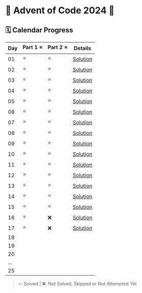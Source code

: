 # 🎄 Advent of Code 2024 🎄

## 🗓️ Calendar Progress

| Day | Part 1 ⭐ | Part 2 ⭐ | Details                                    |
|-----|----------|----------|--------------------------------------------|
| 01  | ⭐        | ⭐        | [Solution](AdventOfCode_2024_AOC/Day01.cs) |
| 02  | ⭐        | ⭐        | [Solution](AdventOfCode_2024_AOC/Day02.cs) |
| 03  | ⭐        | ⭐        | [Solution](AdventOfCode_2024_AOC/Day03.cs) |
| 04  | ⭐        | ⭐        | [Solution](AdventOfCode_2024_AOC/Day04.cs) |
| 05  | ⭐        | ⭐        | [Solution](AdventOfCode_2024_AOC/Day05.cs) |
| 06  | ⭐        | ⭐        | [Solution](AdventOfCode_2024_AOC/Day06.cs) |
| 07  | ⭐        | ⭐        | [Solution](AdventOfCode_2024_AOC/Day07.cs) |
| 08  | ⭐        | ⭐        | [Solution](AdventOfCode_2024_AOC/Day08.cs) |
| 09  | ⭐        | ⭐        | [Solution](AdventOfCode_2024_AOC/Day09.cs) |
| 10  | ⭐        | ⭐        | [Solution](AdventOfCode_2024_AOC/Day10.cs) |
| 11  | ⭐        | ⭐        | [Solution](AdventOfCode_2024_AOC/Day11.cs) |
| 12  | ⭐        | ⭐        | [Solution](AdventOfCode_2024_AOC/Day12.cs) |
| 13  | ⭐        | ⭐        | [Solution](AdventOfCode_2024_AOC/Day13.cs) |
| 14  | ⭐        | ⭐        | [Solution](AdventOfCode_2024_AOC/Day14.cs) |
| 15  | ⭐        | ⭐        | [Solution](AdventOfCode_2024_AOC/Day15.cs) |
| 16  | ⭐        | ❌        | [Solution](AdventOfCode_2024_AOC/Day16.cs) |
| 17  | ⭐        | ❌        | [Solution](AdventOfCode_2024_AOC/Day17.cs) |
| 18  |          |          |                                            |
| 19  |          |          |                                            |
| 20  |          |          |                                            |
| ... |          |          |                                            |
| 25  |          |          |                                            |

> ⭐: Solved | ❌: Not Solved, Skipped or Not Attempted Yet
